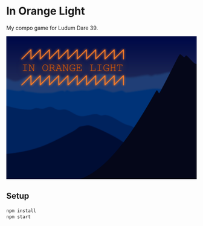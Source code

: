 # In Orange Light

My compo game for Ludum Dare 39.

![](https://raw.githubusercontent.com/mwcz/in-orange-light/master/src/images/thumb.png)

## Setup

    npm install
    npm start
